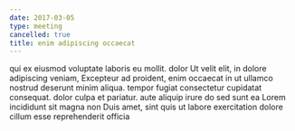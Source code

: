 ```yaml
---
date: 2017-03-05
type: meeting
cancelled: true
title: enim adipiscing occaecat
---
```

qui ex eiusmod voluptate laboris eu mollit. dolor Ut velit elit, in dolore adipiscing veniam, Excepteur ad proident, enim occaecat in ut ullamco nostrud deserunt minim aliqua. tempor fugiat consectetur cupidatat consequat. dolor culpa et pariatur. aute aliquip irure do sed sunt ea Lorem incididunt sit magna non Duis amet, sint quis ut labore exercitation dolore cillum esse reprehenderit officia